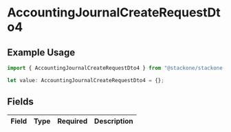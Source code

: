 # AccountingJournalCreateRequestDto4

## Example Usage

```typescript
import { AccountingJournalCreateRequestDto4 } from "@stackone/stackone-client-ts/sdk/models/shared";

let value: AccountingJournalCreateRequestDto4 = {};
```

## Fields

| Field       | Type        | Required    | Description |
| ----------- | ----------- | ----------- | ----------- |